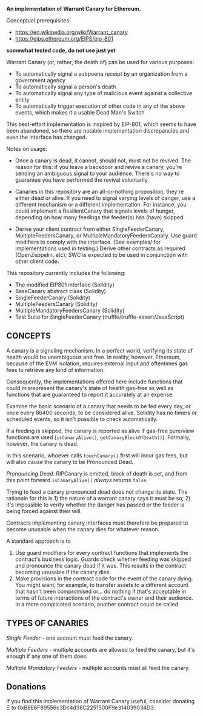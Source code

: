 **An implementation of Warrant Canary for Ethereum.**

Conceptual prerequisites:
- https://en.wikipedia.org/wiki/Warrant_canary
- https://eips.ethereum.org/EIPS/eip-801

**somewhat tested code, do not use just yet**

Warrant Canary (or, rather, the death of) can be used for various purposes:
* To automatically signal a subpoena receipt by an organization from a government agency
* To automatically signal a person's death
* To automatically signal any type of malicious event against a collective entity
* To automatically trigger execution of other code in any of the above events, which
  makes it a usable Dead Man's Switch

This best-effort implementation is inspired by EIP-801, which seems to have been
abandoned, so there are notable implementation discrepancies and even the interface
has changed.

Notes on usage:
- Once a canary is dead, it cannot, should not, must not be revived. The reason for this:
  if you leave a backdoor and revive a canary, you're sending an ambiguous signal to your
  audience. There's no way to guarantee you have performed the revival voluntarily.

- Canaries in this repository are an all-or-nothing proposition, they're either dead
  or alive. If you need to signal varying levels of danger, use a different mechanism or
  a different implementation. For instance, you could implement a ResilientCanary that
  signals levels of hunger, depending on how many feedings the feeder(s) has (have) skipped.

- Derive your client contract from either SingleFeederCanary, MultipleFeedersCanary, or
  MultipleMandatoryFeedersCanary. Use guard modifiers to comply with the interface.
  (See examples/ for implementations used in testing.) Derive other contracts as required
  (OpenZeppelin, etc); SWC is expected to be used in conjunction with other client code.


This repository currently includes the following:
* The modified EIP801 interface (Solidity)
* BaseCanary abstract class (Solidity)
* SingleFeederCanary (Solidity)
* MultipleFeedersCanary (Solidity)
* MultipleMandatoryFeedersCanary (Solidity)
* Test Suite for SingleFeederCanary (truffle/truffle-assert/JavaScript)

## CONCEPTS
A canary is a signaling mechanism. In a perfect world, verifying its state of health would be unambiguous and free. In reality, however, Ethereum, because of the EVM isolation, requires external input and oftentimes gas fees to retrieve any kind of information.

Consequently, the implementations offered here include functions that could misrepresent the canary's state of health gas-free as well as functions that are guaranteed to report it accurately at an expense.

Examine the basic scenario of a canary that needs to be fed every day, or once every 86400 seconds, to be considered alive. Solidity has no timers or scheduled events, so it isn't possible to check automatically.

If a feeding is skipped, the canary is reported as alive if gas-free pure/view functions are used (`isCanaryAlive()`, `getCanaryBlockOfDeath()`). Formally, however, the canary is dead.

In this scenario, whoever calls `touchCanary()` first will incur gas fees, but will also cause the canary to be Pronounced Dead.

*Pronouncing Dead*. RIPCanary is emitted, block of death is set, and from this point forward `isCanaryAlive()` *always* returns `false`.

Trying to feed a canary pronounced dead does not change its state. The rationale for this is 1) the nature of a warrant canary says it must be so; 2) it's impossible to verify whether the danger has passed or the feeder is being forced against their will.

Contracts implementing canary interfaces must therefore be prepared to become unusable when the canary dies for whatever reason.

A standard approach is to
1) Use guard modifiers for every contract functions that implements the contract's business logic. Guards check whether feeding was skipped and pronounce the canary dead if it was. This results in the contract becoming unusable if the canary dies.
2) Make provisions in the contract code for the event of the canary dying. You might want, for example, to transfer assets to a different account that hasn't been compromised or... do nothing if that's acceptable in terms of future interactions of the contract's owner and their audience. In a more complicated scenario, another contract could be called.

## TYPES OF CANARIES
_Single Feeder_ - one account must feed the canary.

_Multiple Feeders_ - multiple accounts are allowed to feed the canary, but it's enough if any one of them does.

_Multiple Mandatory Feeders_ - multiple accounts must all feed the canary.

## Donations 
If you find this implementation of Warrant Canary useful, consider donating Ξ to 0xB8E6F89556c3Dc4d38C2251500F9e314039034D3.